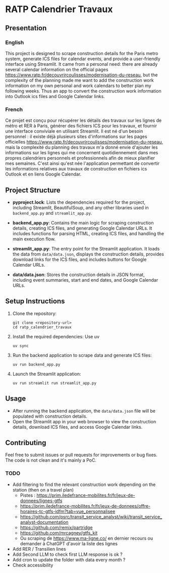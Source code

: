 # RATP Calendrier Travaux

## Presentation 
### English
This project is designed to scrape construction details for the Paris metro system, generate ICS files for calendar events, and provide a user-friendly interface using Streamlit.
It came from a personal need: there are already several calendar information on the official pages https://www.ratp.fr/decouvrircoulisses/modernisation-du-reseau, but the complexity of the planning made me want to add the construction work information on my own personal and work calendars to better plan my following weeks. Thus an app to convert the construction work information into Outlook ics files and Google Calendar links.

### French
Ce projet est conçu pour récupérer les détails des travaux sur les lignes de métro et RER à Paris, générer des fichiers ICS pour les travaux, et fournir une interface conviviale en utilisant Streamlit.
Il est né d'un besoin personnel : il existe déjà plusieurs sites d'informations sur les pages officielles https://www.ratp.fr/decouvrircoulisses/modernisation-du-reseau, mais la complexité du planning des travaux m'a donné envie d'ajouter les informations sur les lignes qui me concernent quotidiennement dans mes propres calendriers personnels et professionnels afin de mieux planifier mes semaines. C'est ainsi qu'est née l'application permettant de convertir les informations relatives aux travaux de construction en fichiers ics Outlook et en liens Google Calendar.

## Project Structure

- **pyproject.lock**: Lists the dependencies required for the project, including Streamlit, BeautifulSoup, and any other libraries used in `backend_app.py` and `streamlit_app.py`.

- **backend_app.py**: Contains the main logic for scraping construction details, creating ICS files, and generating Google Calendar URLs. It includes functions for parsing HTML, creating ICS files, and handling the main execution flow.
  
- **streamlit_app.py**: The entry point for the Streamlit application. It loads the data from `data/data.json`, displays the construction details, provides download links for the ICS files, and includes buttons for Google Calendar URLs.
  
- **data/data.json**: Stores the construction details in JSON format, including event summaries, start and end dates, and Google Calendar URLs.
  

## Setup Instructions

1. Clone the repository:
   ```
   git clone <repository-url>
   cd ratp_calendrier_travaux
   ```

2. Install the required dependencies: Use uv
   ```
   uv sync
   ```

3. Run the backend application to scrape data and generate ICS files:
   ```
   uv run backend_app.py
   ```

4. Launch the Streamlit application:
   ```
   uv run streamlit run streamlit_app.py
   ```

## Usage

- After running the backend application, the `data/data.json` file will be populated with construction details.
- Open the Streamlit app in your web browser to view the construction details, download ICS files, and access Google Calendar links.

## Contributing

Feel free to submit issues or pull requests for improvements or bug fixes. The code is not clean and it's mainly a PoC.

### TODO
- Add filtering to find the relevant construction work depending on the station (then on a travel plan)
   - Pistes : https://prim.iledefrance-mobilites.fr/fr/jeux-de-donnees/lignes-gtfs
   - https://prim.iledefrance-mobilites.fr/fr/jeux-de-donnees/offre-horaires-tc-gtfs-idfm?tab=vue_personnalisee
   - https://github.com/psrc/transit_service_analyst/wiki/transit_service_analyst-documentation
   - https://github.com/remix/partridge
   - https://github.com/mrcagney/gtfs_kit
   - Ou scraping de https://www.ma-ligne.co/ en dernier recours ou demander à ChatGPT d'avoir la liste des lignes
- Add RER / Transilien lines
- Add Second LLM to check first LLM response is ok ?
- Add cron to update the folder with data every month ?
- Check accessibility